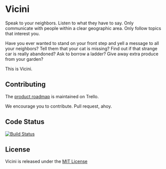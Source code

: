 # Vicini

Speak to your neighbors. Listen to what they have to say. Only communicate with
people within a clear geographic area. Only follow topics that interest you.

Have you ever wanted to stand on your front step and yell a message to all your
neighbors? Tell them that your cat is missing? Find out if that strange car is
really abandoned? Ask to borrow a ladder? Give away extra produce from
your garden?

This is Vicini.

## Contributing

The [product roadmap](https://trello.com/board/vicini/51acd4bf9a269a5e4a00542e) 
is maintained on Trello.

We encourage you to contribute. Pull request, ahoy. 

## Code Status

[![Build Status](https://api.travis-ci.org/unsay/vicini.png)](https://travis-ci.org/unsay/vicini)

## License

Vicini is released under the [MIT License](http://www.opensource.org/licenses/MIT)
